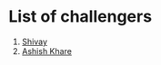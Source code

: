 # List of challengers
1. [Shivay](https://github.com/shivaylamba)
2. [Ashish Khare](https://github.com/ashishk1331)